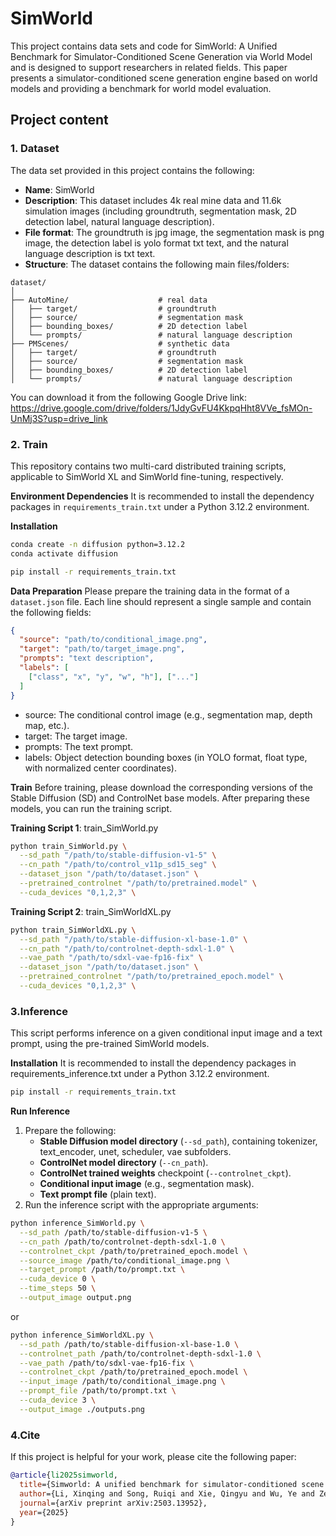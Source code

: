 # SimWorld
This project contains data sets and code for SimWorld: A Unified Benchmark for Simulator-Conditioned Scene Generation via World Model and is designed to support researchers in related fields. This paper presents a simulator-conditioned scene generation engine based on world models and providing a benchmark for world model evaluation.

## Project content
### 1. Dataset
The data set provided in this project contains the following:
- **Name**: SimWorld
- **Description**: This dataset includes 4k real mine data and 11.6k simulation images (including groundtruth, segmentation mask, 2D detection label, natural language description).
- **File format**: The groundtruth is jpg image, the segmentation mask is png image, the detection label is yolo format txt text, and the natural language description is txt text.
- **Structure**: The dataset contains the following main files/folders:
```
dataset/
│
├── AutoMine/                    # real data
│   ├── target/                  # groundtruth
│   ├── source/                  # segmentation mask
│   ├── bounding_boxes/          # 2D detection label
│   └── prompts/                 # natural language description
├── PMScenes/                    # synthetic data
│   ├── target/                  # groundtruth
│   ├── source/                  # segmentation mask
│   ├── bounding_boxes/          # 2D detection label
│   └── prompts/                 # natural language description
```
You can download it from the following Google Drive link: https://drive.google.com/drive/folders/1JdyGvFU4KkpqHht8VVe_fsMOn-UnMj3S?usp=drive_link


### 2. Train
This repository contains two multi-card distributed training scripts, applicable to SimWorld XL and SimWorld fine-tuning, respectively.

**Environment Dependencies** 
It is recommended to install the dependency packages in ```requirements_train.txt``` under a Python 3.12.2 environment.

**Installation**
```bash
conda create -n diffusion python=3.12.2
conda activate diffusion

pip install -r requirements_train.txt
``` 
**Data Preparation**
Please prepare the training data in the format of a ```dataset.json``` file. Each line should represent a single sample and contain the following fields:
```json
{
  "source": "path/to/conditional_image.png",
  "target": "path/to/target_image.png",
  "prompts": "text description",
  "labels": [
    ["class", "x", "y", "w", "h"], ["..."]
  ]
}
```
- source: The conditional control image (e.g., segmentation map, depth map, etc.).
- target: The target image.
- prompts: The text prompt.
- labels: Object detection bounding boxes (in YOLO format, float type, with normalized center coordinates).

**Train**
Before training, please download the corresponding versions of the Stable Diffusion (SD) and ControlNet base models. After preparing these models, you can run the training script.

**Training Script 1**: train_SimWorld.py
```bash
python train_SimWorld.py \
  --sd_path "/path/to/stable-diffusion-v1-5" \
  --cn_path "/path/to/control_v11p_sd15_seg" \
  --dataset_json "/path/to/dataset.json" \
  --pretrained_controlnet "/path/to/pretrained.model" \
  --cuda_devices "0,1,2,3" \
```


**Training Script 2**: train_SimWorldXL.py
```bash
python train_SimWorldXL.py \
  --sd_path "/path/to/stable-diffusion-xl-base-1.0" \
  --cn_path "/path/to/controlnet-depth-sdxl-1.0" \
  --vae_path "/path/to/sdxl-vae-fp16-fix" \
  --dataset_json "/path/to/dataset.json" \
  --pretrained_controlnet "/path/to/pretrained_epoch.model" \
  --cuda_devices "0,1,2,3" \
```
### 3.Inference
This script performs inference on a given conditional input image and a text prompt, using the pre-trained SimWorld models.

**Installation**
It is recommended to install the dependency packages in requirements_inference.txt under a Python 3.12.2 environment.
```bash
pip install -r requirements_train.txt
```

**Run Inference**
1. Prepare the following:
   - **Stable Diffusion model directory** (`--sd_path`), containing tokenizer, text_encoder, unet, scheduler, vae subfolders.
   - **ControlNet model directory** (`--cn_path`).
   - **ControlNet trained weights** checkpoint (`--controlnet_ckpt`).
   - **Conditional input image** (e.g., segmentation mask).
   - **Text prompt file** (plain text).
2. Run the inference script with the appropriate arguments:
```bash
python inference_SimWorld.py \
  --sd_path /path/to/stable-diffusion-v1-5 \
  --cn_path /path/to/controlnet-depth-sdxl-1.0 \
  --controlnet_ckpt /path/to/pretrained_epoch.model \
  --source_image /path/to/conditional_image.png \
  --target_prompt /path/to/prompt.txt \
  --cuda_device 0 \
  --time_steps 50 \
  --output_image output.png
```
or
```bash
python inference_SimWorldXL.py \
  --sd_path /path/to/stable-diffusion-xl-base-1.0 \
  --controlnet_path /path/to/controlnet-depth-sdxl-1.0 \
  --vae_path /path/to/sdxl-vae-fp16-fix \
  --controlnet_ckpt /path/to/pretrained_epoch.model \
  --input_image /path/to/conditional_image.png \
  --prompt_file /path/to/prompt.txt \
  --cuda_device 3 \
  --output_image ./outputs.png
```
### 4.Cite
If this project is helpful for your work, please cite the following paper:
```bibtex
@article{li2025simworld,
  title={Simworld: A unified benchmark for simulator-conditioned scene generation via world model},
  author={Li, Xinqing and Song, Ruiqi and Xie, Qingyu and Wu, Ye and Zeng, Nanxin and Ai, Yunfeng},
  journal={arXiv preprint arXiv:2503.13952},
  year={2025}
}
```